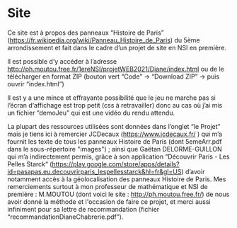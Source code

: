 # Site

Ce site est à propos des panneaux “Histoire de Paris”  (https://fr.wikipedia.org/wiki/Panneau_Histoire_de_Paris) du 5ème arrondissement
et fait dans le cadre d’un projet de site en NSI en première.

Il est possible d’y accéder à l’adresse http://ph.moutou.free.fr/1ereNSI/projetWEB2021/Diane/index.html 
ou de le télécharger en format ZIP (bouton vert “Code” → “Download ZIP” → puis ouvrir “index.html”)

Il est y a une mince et effrayante possibilité que le jeu ne marche pas si l’écran d‘affichage est trop petit (css à retravailler)
donc au cas où j’ai mis un fichier “demoJeu” qui est une vidéo du rendu attendu.

La plupart des ressources utilisées sont données dans l’onglet “le Projet” mais je tiens ici à remercier JCDecaux (https://www.jcdecaux.fr/ )
qui m’a fournit les texte de tous les panneaux Histoire de Paris (dont 5emeArr.pdf dans le sous-répertoire "images") ; ainsi que Gaëtan DELORME-GUILLON qui m’a indirectement permis,
grâce à son application “Découvrir Paris - Les Pelles Starck“ (https://play.google.com/store/apps/details?id=pasapas.eu.decouvrirparis_lespellesstarck&hl=fr&gl=US)
d’avoir notamment accès à la géolocalisation des panneaux Histoire de Paris.
Mes remerciements surtout à mon professeur de mathématique et NSI de première : M.MOUTOU (dont voici le site : http://ph.moutou.free.fr/)
de nous avoir donné la méthode et l'occasion de faire ce projet, et merci aussi infiniment pour sa lettre de recommandation (fichier “recommandationDianeChabrerie.pdf”).
